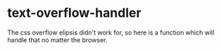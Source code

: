 # text-overflow-handler
The css overflow elipsis didn't work for, so here is a function which will handle that no matter the browser. 
